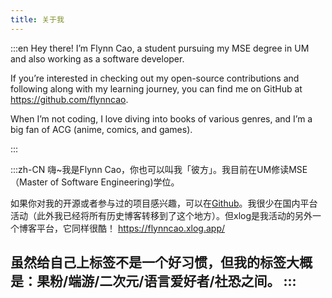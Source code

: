 ```yaml
---
title: 关于我
---
```


:::en
Hey there! I’m Flynn Cao, a student pursuing my MSE degree in UM and also working as a software developer.

If you’re interested in checking out my open-source contributions and following along with my learning journey, you can find me on GitHub at https://github.com/flynncao.

When I’m not coding, I love diving into books of various genres, and I’m a big fan of ACG (anime, comics, and games). 

:::



:::zh-CN
嗨~我是Flynn Cao，你也可以叫我「彼方」。我目前在UM修读MSE（Master of Software Engineering)学位。

如果你对我的开源或者参与过的项目感兴趣，可以在[Github](https://github.com/FlynnCao/)。我很少在国内平台活动（此外我已经将所有历史博客转移到了这个地方）。但xlog是我活动的另外一个博客平台，它同样很酷！ https://flynncao.xlog.app/


虽然给自己上标签不是一个好习惯，但我的标签大概是：果粉/端游/二次元/语言爱好者/社恐之间。
:::
---
